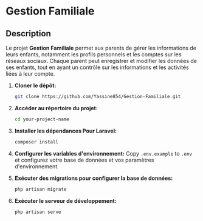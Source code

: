 # Gestion Familiale

## Description

Le projet **Gestion Familiale** permet aux parents de gérer les informations de leurs enfants, notamment les profils personnels et les comptes sur les réseaux sociaux. Chaque parent peut enregistrer et modifier les données de ses enfants, tout en ayant un contrôle sur les informations et les activités liées à leur compte.

1. **Cloner le dépôt:**
    ```bash
    git clone https://github.com/Yassine854/Gestion-Familiale.git
    ```
2. **Accéder au répertoire du projet:**
    ```bash
    cd your-project-name
    ```

3. **Installer les dépendances Pour Laravel:**
    ```bash
    composer install
    ```

4. **Configurer les variables d'environnement:**
    Copy `.env.example` to `.env` et configurez votre base de données et vos paramètres d'environnement.

5. **Exécuter des migrations pour configurer la base de données:**
    ```bash
    php artisan migrate
    ```

6. **Exécuter le serveur de développement:**
    ```bash
    php artisan serve
    ```




